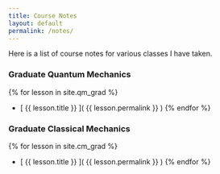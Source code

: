 ```yaml
---
title: Course Notes
layout: default
permalink: /notes/
---
```


Here is a list of course notes for various classes I have taken.

### Graduate Quantum Mechanics
{% for lesson in site.qm_grad %}
  - [ {{ lesson.title }}  ]( {{ lesson.permalink }} )
{% endfor %}

### Graduate Classical Mechanics
{% for lesson in site.cm_grad %}
  - [ {{ lesson.title }}  ]( {{ lesson.permalink }} )
{% endfor %}
